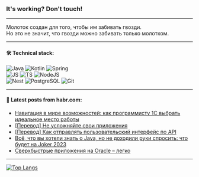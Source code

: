 ### It's working? Don't touch!

---
Молоток создан для того, чтобы им забивать гвозди. <br>
Но это не значит, что гвозди можно забивать только молотком.

---

#### 🛠️ Technical stack:

![Java](https://img.shields.io/badge/Java-informational?logo=Oracle&style=flat&logoColor=white&color=FF4500)
![Kotlin](https://img.shields.io/badge/Kotlin-informational?logo=Kotlin&style=flat&logoColor=white&color=774D97)
![Spring](https://img.shields.io/badge/SpringBoot-informational?logo=SpringBoot&style=flat&logoColor=white&color=6DB33F) <br>
![JS](https://img.shields.io/badge/JS-informational?logo=javaScript&style=flat&logoColor=black&color=F7Df1E)
![TS](https://img.shields.io/badge/TypeScript-informational?logo=typeScript&style=flat&logoColor=black&color=0667A8)
![NodeJS](https://img.shields.io/badge/NodeJS-informational?logo=node.js&style=flat&logoColor=white&color=70A760) <br>
![Nest](https://img.shields.io/badge/NestJS-informational?logo=NestJS&style=flat&logoColor=white&color=E0234E)
![PostgreSQL](https://img.shields.io/badge/PostgreSQL-informational?logo=PostgreSQL&style=flat&logoColor=white&color=DAA520)
![Git](https://img.shields.io/badge/Git-informational?logo=git&style=flat&logoColor=white&color=778899)

___

#### 💬 Latest posts from habr.com:

<!-- BLOG-POST-LIST:START -->
- [Навигация в мире возможностей: как программисту 1С выбрать идеальное место работы](https://habr.com/ru/companies/automacon/articles/759800/?utm_source=habrahabr&utm_medium=rss&utm_campaign=759800)
- [[Перевод] Не усложняйте свои приложения](https://habr.com/ru/companies/ruvds/articles/759132/?utm_source=habrahabr&utm_medium=rss&utm_campaign=759132)
- [[Перевод] Как отправлять пользовательский интерфейс по API](https://habr.com/ru/companies/piter/articles/759774/?utm_source=habrahabr&utm_medium=rss&utm_campaign=759774)
- [Всё, что вы хотели знать о Java, но не доходили руки спросить: что будет на Joker 2023](https://habr.com/ru/companies/jugru/articles/759762/?utm_source=habrahabr&utm_medium=rss&utm_campaign=759762)
- [Сверхбыстрые приложения на Oracle – легко](https://habr.com/ru/companies/bercut/articles/759754/?utm_source=habrahabr&utm_medium=rss&utm_campaign=759754)
<!-- BLOG-POST-LIST:END -->

---
[![Top Langs](https://github-readme-stats-git-master-advtsetting-gmailcom.vercel.app/api/top-langs/?username=zloylis&langs_count=10&hide_title=false&title_color=e6edf3&size_weight=0.5&count_weight=0.5&layout=compact&hide_border=true&theme=dracula)](https://github.com/zloylis)

<!-- ![GitHub stats](https://github-readme-stats-git-master-advtsetting-gmailcom.vercel.app/api?username=zloylis&show_icons=true&hide_border=true&theme=dracula&hide_title=true&include_all_commits=true&count_private=true&hide=contribs&hide_rank=true) -->

